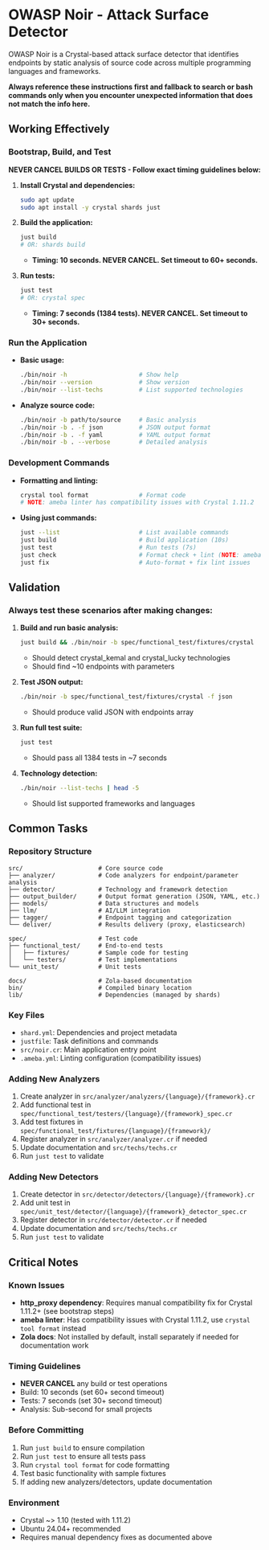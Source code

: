 # OWASP Noir - Attack Surface Detector

OWASP Noir is a Crystal-based attack surface detector that identifies endpoints by static analysis of source code across multiple programming languages and frameworks.

**Always reference these instructions first and fallback to search or bash commands only when you encounter unexpected information that does not match the info here.**

## Working Effectively

### Bootstrap, Build, and Test
**NEVER CANCEL BUILDS OR TESTS - Follow exact timing guidelines below:**

1. **Install Crystal and dependencies:**
   ```bash
   sudo apt update
   sudo apt install -y crystal shards just
   ```

2. **Build the application:**
   ```bash
   just build
   # OR: shards build
   ```
   - **Timing: 10 seconds. NEVER CANCEL. Set timeout to 60+ seconds.**

3. **Run tests:**
   ```bash
   just test
   # OR: crystal spec
   ```
   - **Timing: 7 seconds (1384 tests). NEVER CANCEL. Set timeout to 30+ seconds.**

### Run the Application

- **Basic usage:**
  ```bash
  ./bin/noir -h                    # Show help
  ./bin/noir --version             # Show version
  ./bin/noir --list-techs          # List supported technologies
  ```

- **Analyze source code:**
  ```bash
  ./bin/noir -b path/to/source     # Basic analysis
  ./bin/noir -b . -f json          # JSON output format
  ./bin/noir -b . -f yaml          # YAML output format
  ./bin/noir -b . --verbose        # Detailed analysis
  ```

### Development Commands

- **Formatting and linting:**
  ```bash
  crystal tool format              # Format code
  # NOTE: ameba linter has compatibility issues with Crystal 1.11.2
  ```

- **Using just commands:**
  ```bash
  just --list                      # List available commands
  just build                       # Build application (10s)
  just test                        # Run tests (7s)
  just check                       # Format check + lint (NOTE: ameba issues)
  just fix                         # Auto-format + fix lint issues
  ```

## Validation

### Always test these scenarios after making changes:
1. **Build and run basic analysis:**
   ```bash
   just build && ./bin/noir -b spec/functional_test/fixtures/crystal
   ```
   - Should detect crystal_kemal and crystal_lucky technologies
   - Should find ~10 endpoints with parameters

2. **Test JSON output:**
   ```bash
   ./bin/noir -b spec/functional_test/fixtures/crystal -f json
   ```
   - Should produce valid JSON with endpoints array

3. **Run full test suite:**
   ```bash
   just test
   ```
   - Should pass all 1384 tests in ~7 seconds

4. **Technology detection:**
   ```bash
   ./bin/noir --list-techs | head -5
   ```
   - Should list supported frameworks and languages

## Common Tasks

### Repository Structure
```
src/                     # Core source code
├── analyzer/            # Code analyzers for endpoint/parameter analysis
├── detector/            # Technology and framework detection
├── output_builder/      # Output format generation (JSON, YAML, etc.)
├── models/              # Data structures and models
├── llm/                 # AI/LLM integration
├── tagger/              # Endpoint tagging and categorization
└── deliver/             # Results delivery (proxy, elasticsearch)

spec/                    # Test code
├── functional_test/     # End-to-end tests
│   ├── fixtures/        # Sample code for testing
│   └── testers/         # Test implementations
└── unit_test/           # Unit tests

docs/                    # Zola-based documentation
bin/                     # Compiled binary location
lib/                     # Dependencies (managed by shards)
```

### Key Files
- `shard.yml`: Dependencies and project metadata
- `justfile`: Task definitions and commands
- `src/noir.cr`: Main application entry point
- `.ameba.yml`: Linting configuration (compatibility issues)

### Adding New Analyzers
1. Create analyzer in `src/analyzer/analyzers/{language}/{framework}.cr`
2. Add functional test in `spec/functional_test/testers/{language}/{framework}_spec.cr`
3. Add test fixtures in `spec/functional_test/fixtures/{language}/{framework}/`
4. Register analyzer in `src/analyzer/analyzer.cr` if needed
5. Update documentation and `src/techs/techs.cr`
6. Run `just test` to validate

### Adding New Detectors
1. Create detector in `src/detector/detectors/{language}/{framework}.cr`
2. Add unit test in `spec/unit_test/detector/{language}/{framework}_detector_spec.cr`
3. Register detector in `src/detector/detector.cr` if needed
4. Update documentation and `src/techs/techs.cr`
5. Run `just test` to validate

## Critical Notes

### Known Issues
- **http_proxy dependency**: Requires manual compatibility fix for Crystal 1.11.2+ (see bootstrap steps)
- **ameba linter**: Has compatibility issues with Crystal 1.11.2, use `crystal tool format` instead
- **Zola docs**: Not installed by default, install separately if needed for documentation work

### Timing Guidelines
- **NEVER CANCEL** any build or test operations
- Build: 10 seconds (set 60+ second timeout)
- Tests: 7 seconds (set 30+ second timeout)
- Analysis: Sub-second for small projects

### Before Committing
1. Run `just build` to ensure compilation
2. Run `just test` to ensure all tests pass
3. Run `crystal tool format` for code formatting
4. Test basic functionality with sample fixtures
5. If adding new analyzers/detectors, update documentation

### Environment
- Crystal ~> 1.10 (tested with 1.11.2)
- Ubuntu 24.04+ recommended
- Requires manual dependency fixes as documented above
